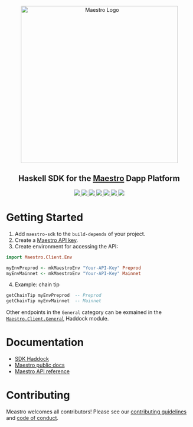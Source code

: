 <p align="center">
  <a href="https://www.gomaestro.org/">
    <img src="https://www.gomaestro.org/logos/LandingLogos/DarkLogo.svg" alt="Maestro Logo" width="425" />
  </a>
  <h2 align="center">Haskell SDK for the <a href="https://www.gomaestro.org/">Maestro</a> Dapp Platform</h2>
  <p align="center">
    <a href="https://haddock.gomaestro.org/">
      <img src="https://img.shields.io/badge/-Haddock-5E5184?style=flat-square&logo=haskell&logoColor=white" />
    </a>
    <a href="https://docs.gomaestro.org/docs/intro">
      <img src="https://img.shields.io/badge/-Docs-blue?style=flat-square&logo=semantic-scholar&logoColor=white" />
    </a>
    <a href="https://github.com/maestro-org/haskell-sdk/blob/main/LICENSE">
      <img src="https://img.shields.io/github/license/maestro-org/haskell-sdk?style=flat-square&label=License" />
    </a>
    <a href="https://github.com/maestro-org/haskell-sdk/actions/workflows/build.yml?query=branch%3Amain">
      <img src="https://img.shields.io/github/actions/workflow/status/maestro-org/haskell-sdk/build.yml?style=flat-square&branch=main&label=Build" />
    </a>
    <a href="./CONTRIBUTING.md">
      <img src="https://img.shields.io/badge/PRs-welcome-brightgreen.svg?style=flat-square" />
    </a>
    <a href="https://twitter.com/GoMaestroOrg">
      <img src="https://img.shields.io/badge/-%40GoMaestroOrg-F3F1EF?style=flat-square&logo=twitter&logoColor=1D9BF0" />
    </a>
    <a href="https://discord.gg/ES2rDhBJt3">
      <img src="https://img.shields.io/badge/-Discord-414EEC?style=flat-square&logo=discord&logoColor=white" />
    </a>
  </p>
</p>

# Getting Started

1. Add `maestro-sdk` to the `build-depends` of your project.
2. Create a [Maestro API key](https://docs.gomaestro.org/docs/Getting-started/Sign-up-login).
3. Create environment for accessing the API:
```haskell
import Maestro.Client.Env

myEnvPreprod <- mkMaestroEnv "Your-API-Key" Preprod
myEnvMainnet <- mkMaestroEnv "Your-API-Key" Mainnet
```
4. Example: chain tip
```haskell
getChainTip myEnvPreprod  -- Preprod
getChainTip myEnvMainnet  -- Mainnet
```

Other endpoints in the `General` category can be exmained in the [`Maestro.Client.General`](https://haddock.gomaestro.org/Maestro-Client-General.html) Haddock module.

# Documentation

* [SDK Haddock](https://haddock.gomaestro.org/)
* [Maestro public docs](https://docs.gomaestro.org/)
* [Maestro API reference](https://reference.gomaestro.org/)

# Contributing

Meastro welcomes all contributors! Please see our [contributing guidelines](CONTRIBUTING.md) and [code of conduct](CODE_OF_CONDUCT.md).
